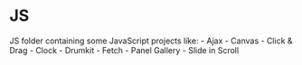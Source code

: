 # JS

JS folder containing some JavaScript projects like:
    - Ajax
    - Canvas
    - Click & Drag
    - Clock
    - Drumkit
    - Fetch 
    - Panel Gallery
    - Slide in Scroll
